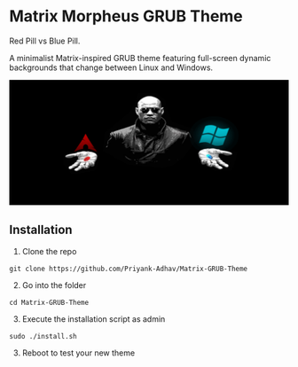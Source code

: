 # Matrix Morpheus GRUB Theme
Red Pill vs Blue Pill.

A minimalist Matrix-inspired GRUB theme featuring full-screen dynamic backgrounds that change between Linux and Windows.

![Preview](preview.png)
## Installation

1. Clone the repo

```shell
git clone https://github.com/Priyank-Adhav/Matrix-GRUB-Theme
```

2. Go into the folder 

```shell
cd Matrix-GRUB-Theme
```

3. Execute the installation script as admin

```shell
sudo ./install.sh
```

3. Reboot to test your new theme
